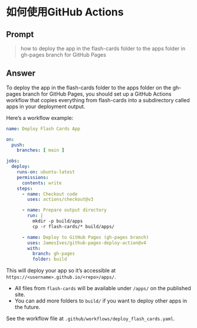 # 如何使用GitHub Actions

## Prompt

> how to deploy the app in the flash-cards folder to the apps folder in gh-pages branch for GitHub Pages

## Answer

To deploy the app in the flash-cards folder to the apps folder on the gh-pages branch for GitHub Pages, you should set up a GitHub Actions workflow that copies everything from flash-cards into a subdirectory called apps in your deployment output.

Here’s a workflow example:

```yaml
name: Deploy Flash Cards App

on:
  push:
    branches: [ main ]

jobs:
  deploy:
    runs-on: ubuntu-latest
    permissions:
      contents: write
    steps:
      - name: Checkout code
        uses: actions/checkout@v3

      - name: Prepare output directory
        run: |
          mkdir -p build/apps
          cp -r flash-cards/* build/apps/

      - name: Deploy to GitHub Pages (gh-pages branch)
        uses: JamesIves/github-pages-deploy-action@v4
        with:
          branch: gh-pages
          folder: build
```

This will deploy your app so it’s accessible at `https://<username>.github.io/<repo>/apps/`.

- All files from `flash-cards` will be available under `/apps/` on the published site.
- You can add more folders to `build/` if you want to deploy other apps in the future.

See the workflow file at `.github/workflows/deploy_flash_cards.yaml`.
